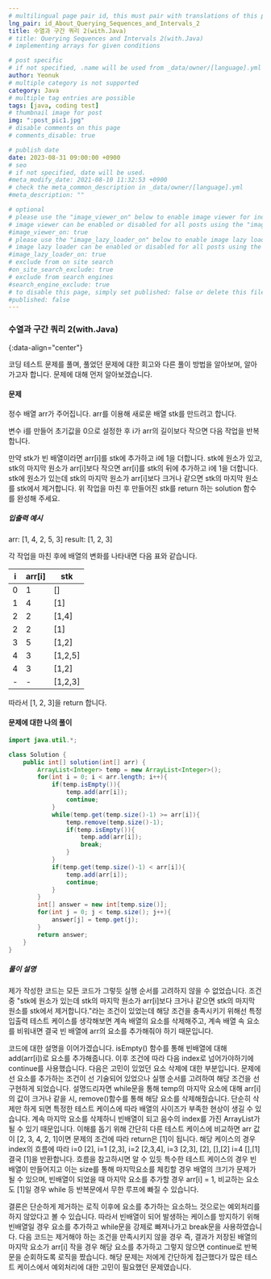 ```yaml
---
# multilingual page pair id, this must pair with translations of this page. (This name must be unique)
lng_pair: id_About_Querying_Sequences_and_Intervals_2
title: 수열과 구간 쿼리 2(with.Java)
# title: Querying Sequences and Intervals 2(with.Java)
# implementing arrays for given conditions

# post specific
# if not specified, .name will be used from _data/owner/[language].yml
author: Yeonuk
# multiple category is not supported
category: Java
# multiple tag entries are possible
tags: [java, coding test]
# thumbnail image for post
img: ":post_pic1.jpg"
# disable comments on this page
# comments_disable: true

# publish date
date: 2023-08-31 09:00:00 +0900
# seo
# if not specified, date will be used.
#meta_modify_date: 2021-08-10 11:32:53 +0900
# check the meta_common_description in _data/owner/[language].yml
#meta_description: ""

# optional
# please use the "image_viewer_on" below to enable image viewer for individual pages or posts (_posts/ or [language]/_posts folders).
# image viewer can be enabled or disabled for all posts using the "image_viewer_posts: true" setting in _data/conf/main.yml.
#image_viewer_on: true
# please use the "image_lazy_loader_on" below to enable image lazy loader for individual pages or posts (_posts/ or [language]/_posts folders).
# image lazy loader can be enabled or disabled for all posts using the "image_lazy_loader_posts: true" setting in _data/conf/main.yml.
#image_lazy_loader_on: true
# exclude from on site search
#on_site_search_exclude: true
# exclude from search engines
#search_engine_exclude: true
# to disable this page, simply set published: false or delete this file
#published: false
---
```


<!-- outline-start -->

### 수열과 구간 쿼리 2(with.Java)

{:data-align="center"}

<!-- outline-end -->

코딩 테스트 문제를 풀며, 풀었던 문제에 대한 회고와 다른 풀이 방법을 알아보며, 알아가고자 합니다.
문제에 대해 먼저 알아보겠습니다.

#### 문제

정수 배열 arr가 주어집니다. arr를 이용해 새로운 배열 stk를 만드려고 합니다.

변수 i를 만들어 초기값을 0으로 설정한 후 i가 arr의 길이보다 작으면 다음 작업을 반복합니다.

만약 stk가 빈 배열이라면 arr[i]를 stk에 추가하고 i에 1을 더합니다.
stk에 원소가 있고, stk의 마지막 원소가 arr[i]보다 작으면 arr[i]를 stk의 뒤에 추가하고 i에 1을 더합니다.
stk에 원소가 있는데 stk의 마지막 원소가 arr[i]보다 크거나 같으면 stk의 마지막 원소를 stk에서 제거합니다.
위 작업을 마친 후 만들어진 stk를 return 하는 solution 함수를 완성해 주세요.

##### 입출력 예시

arr: [1, 4, 2, 5, 3]
result: [1, 2, 3]

각 작업을 마친 후에 배열의 변화를 나타내면 다음 표와 같습니다.

| i   | arr[i] | stk     |
| --- | ------ | ------- |
| 0   | 1      | []      |
| 1   | 4      | [1]     |
| 2   | 2      | [1,4]   |
| 2   | 2      | [1]     |
| 3   | 5      | [1,2]   |
| 4   | 3      | [1,2,5] |
| 4   | 3      | [1,2]   |
| -   | -      | [1,2,3] |

따라서 [1, 2, 3]을 return 합니다.

#### 문제에 대한 나의 풀이

```java
import java.util.*;

class Solution {
    public int[] solution(int[] arr) {
        ArrayList<Integer> temp = new ArrayList<Integer>();
        for(int i = 0; i < arr.length; i++){
            if(temp.isEmpty()){
                temp.add(arr[i]);
                continue;
            }
            while(temp.get(temp.size()-1) >= arr[i]){
                temp.remove(temp.size()-1);
                if(temp.isEmpty()){
                    temp.add(arr[i]);
                    break;
                }
            }
            if(temp.get(temp.size()-1) < arr[i]){
                temp.add(arr[i]);
                continue;
            }
        }
        int[] answer = new int[temp.size()];
        for(int j = 0; j < temp.size(); j++){
            answer[j] = temp.get(j);
        }
        return answer;
    }
}
```

##### 풀이 설명

제가 작성한 코드는 모든 코드가 그렇듯 실행 순서를 고려하지 않을 수 없었습니다. 조건 중 "stk에 원소가 있는데 stk의 마지막 원소가 arr[i]보다 크거나 같으면 stk의 마지막 원소를 stk에서 제거합니다."라는 조건이 있었는데 해당 조건을 충족시키기 위해선 특정 입출력 테스트 케이스를 생각해보면 계속 배열의 요소를 삭제해주고, 계속 배열 속 요소를 비워내면 결국 빈 배열에 arr의 요소를 추가해줘야 하기 때문입니다.

코드에 대한 설명을 이어가겠습니다. isEmpty() 함수를 통해 빈배열에 대해 add(arr[i])로 요소를 추가해줍니다. 이후 조건에 따라 다음 index로 넘어가야하기에 continue를 사용했습니다.
다음은 고민이 있었던 요소 삭제에 대한 부분입니다. 문제에선 요소를 추가하는 조건이 선 기술되어 있었으나 실행 순서를 고려하여 해당 조건을 선구현하게 되었습니다. 설명드리자면 while문을 통해 temp의 마지막 요소에 대해 arr[i]의 값이 크거나 같을 시, remove()함수를 통해 해당 요소를 삭제해줬습니다. 단순히 삭제만 하게 되면 특정한 테스트 케이스에 따라 배열의 사이즈가 부족한 현상이 생길 수 있습니다. 계속 마지막 요소를 삭제하니 빈배열이 되고 음수의 index를 가진 ArrayList가 될 수 있기 때문입니다. 이해를 돕기 위해 간단히 다른 테스트 케이스에 비교하면 arr 값이 [2, 3, 4, 2, 1]이면 문제의 조건에 따라 return은 [1]이 됩니다. 해당 케이스의 경우 index의 흐름에 따라 i=0 [2], i=1 [2,3], i=2 [2,3,4], i=3 [2,3], [2], [],[2] i=4 [],[1] 결국 [1]을 반환합니다. 흐름을 참고하시면 알 수 있듯 특수한 테스트 케이스의 경우 빈배열이 만들어지고 이는 size를 통해 마지막요소를 체킹할 경우 배열의 크기가 문제가 될 수 있으며, 빈배열이 되었을 때 마지막 요소를 추가할 경우 arr[i] = 1, 비교하는 요소도 [1]일 경우 while 등 반복문에서 무한 루프에 빠질 수 있습니다.

결론은 단순하게 제거하는 로직 이후에 요소를 추가하는 요소하느 것으로는 예외처리를 하지 않았다고 볼 수 있습니다. 따라서 빈배열이 되어 발생하는 케이스를 방지하기 위해 빈배열일 경우 요소를 추가하고 while문을 강제로 빠져나가고 break문을 사용하였습니다. 다음 코드는 제거해야 하는 조건을 만족시키지 않을 경우 즉, 결과가 저장된 배열의 마지막 요소가 arr[i] 작을 경우 해당 요소를 추가하고 그렇지 않으면 continue로 반복문을 순회하도록 로직을 짰습니다. 해당 문제는 저에게 간단하게 접근했다가 많은 테스트 케이스에서 예외처리에 대한 고민이 필요했던 문제였습니다.
